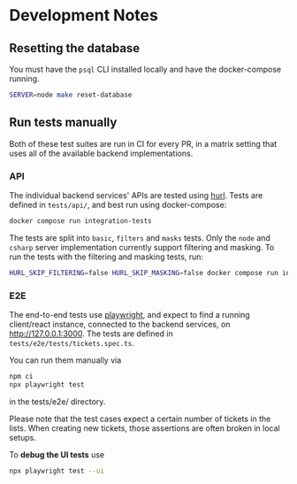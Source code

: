 # Development Notes

## Resetting the database

You must have the `psql` CLI installed locally and have the docker-compose running.

```sh
SERVER=node make reset-database
```

## Run tests manually

Both of these test suites are run in CI for every PR, in a matrix setting that
uses all of the available backend implementations.

### API

The individual backend services' APIs are tested using [hurl](https://hurl.dev).
Tests are defined in `tests/api/`, and best run using docker-compose:

```sh
docker compose run integration-tests
```

The tests are split into `basic`, `filters` and `masks` tests.
Only the `node` and `csharp` server implementation currently support filtering and masking.
To run the tests with the filtering and masking tests, run:

```sh
HURL_SKIP_FILTERING=false HURL_SKIP_MASKING=false docker compose run integration-tests
```

### E2E

The end-to-end tests use [playwright](https://playwright.dev), and expect to find a running client/react instance, connected
to the backend services, on http://127.0.0.1:3000.
The tests are defined in `tests/e2e/tests/tickets.spec.ts`.

You can run them manually via
```sh
npm ci
npx playwright test
```
in the tests/e2e/ directory.

Please note that the test cases expect a certain number of tickets in the lists.
When creating new tickets, those assertions are often broken in local setups.

To **debug the UI tests** use
```sh
npx playwright test --ui
```
